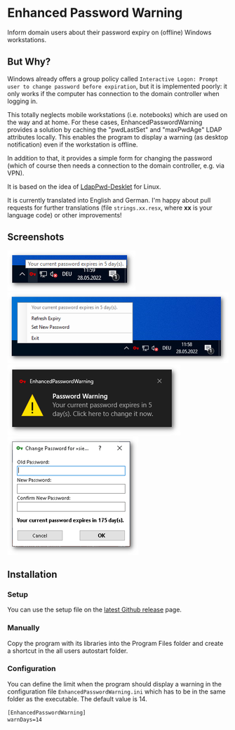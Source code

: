 # Enhanced Password Warning
Inform domain users about their password expiry on (offline) Windows workstations.

## But Why?
Windows already offers a group policy called `Interactive Logon: Prompt user to change password before expiration`, but it is implemented poorly: it only works if the computer has connection to the domain controller when logging in.

This totally neglects mobile workstations (i.e. notebooks) which are used on the way and at home. For these cases, EnhancedPasswordWarning provides a solution by caching the "pwdLastSet" and "maxPwdAge" LDAP attributes locally. This enables the program to display a warning (as desktop notification) even if the workstation is offline.

In addition to that, it provides a simple form for changing the password (which of course then needs a connection to the domain controller, e.g. via VPN).

It is based on the idea of [LdapPwd-Desklet](https://github.com/schorschii/LdapPwd-Desklet) for Linux.

It is currently translated into English and German. I'm happy about pull requests for further translations (file `strings.xx.resx`, where **xx** is your language code) or other improvements!

## Screenshots
![Mouse Over Tooltip](.github/mouse_over_tooltip.png)
![Context Menu](.github/context_menu.png)
![Windows Notification](.github/notification.png)
![Password Change Window](.github/change_pw.png)

## Installation
### Setup
You can use the setup file on the [latest Github release](https://github.com/schorschii/EnhancedPasswordWarning-Windows/releases) page.

### Manually
Copy the program with its libraries into the Program Files folder and create a shortcut in the all users autostart folder.

### Configuration
You can define the limit when the program should display a warning in the configuration file `EnhancedPasswordWarning.ini` which has to be in the same folder as the executable. The default value is 14.
```
[EnhancedPasswordWarning]
warnDays=14
```
